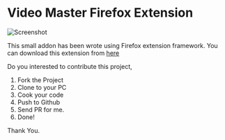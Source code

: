 # Video Master Firefox Extension

![Screenshot](https://picasaweb.google.com/106095461922210162950/6735363178526225681#6735363185757356898 "Video Master Firefox Extension")

This small addon has been wrote using Firefox extension framework.
You can download this extension from [here](https://addons.mozilla.org/en-US/firefox/addon/video-master/)

Do you interested to contribute this project,

 1. Fork the Project
 2. Clone to your PC
 3. Cook your code
 4. Push to Github
 5. Send PR for me.
 6. Done!

Thank You.

